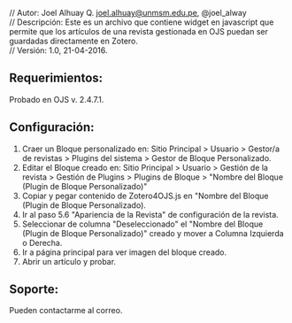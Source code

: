 // Autor: Joel Alhuay Q. <joel.alhuay@unmsm.edu.pe>, @joel_alway	   
// Descripción: Este es un archivo que contiene widget en javascript que permite que los artículos de una revista gestionada en OJS puedan ser guardadas directamente en Zotero.                                     
// Versión: 1.0, 21-04-2016.						  


Requerimientos:
--------------
Probado en OJS v. 2.4.7.1.


Configuración:
-------------
1. Craer un Bloque personalizado en: Sitio Principal > Usuario > Gestor/a de revistas > Plugins del sistema > Gestor de Bloque Personalizado.
2. Editar el Bloque creado en: Sitio Principal > Usuario > Gestión de la revista > Gestión de Plugins > Plugins de Bloque > "Nombre del Bloque (Plugin de Bloque Personalizado)"
3. Copiar y pegar contenido de Zotero4OJS.js en "Nombre del Bloque (Plugin de Bloque Personalizado).
4. Ir al paso 5.6 "Apariencia de la Revista" de configuración de la revista.
5. Seleccionar de columna "Deseleccionado" el "Nombre del Bloque (Plugin de Bloque Personalizado)" creado y mover a Columna Izquierda o Derecha.
6. Ir a página principal para ver imagen del bloque creado.
7. Abrir un artículo y probar.

Soporte:
-------
Pueden contactarme al correo.


